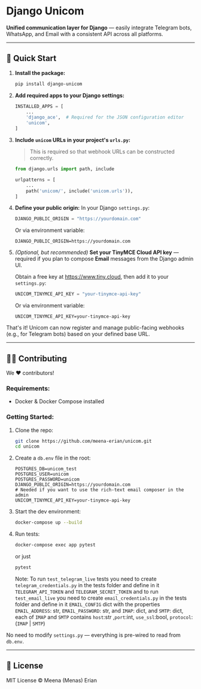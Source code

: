 # Django Unicom

**Unified communication layer for Django** — easily integrate Telegram bots, WhatsApp, and Email with a consistent API across all platforms.

---

## 🚀 Quick Start

1. **Install the package:**
   ```bash
   pip install django-unicom
   ```

2. **Add required apps to your Django settings:**

   ```python
   INSTALLED_APPS = [
       ...
       'django_ace',  # Required for the JSON configuration editor
       'unicom',
   ]
   ```

3. **Include `unicom` URLs in your project's `urls.py`:**

   > This is required so that webhook URLs can be constructed correctly.

   ```python
   from django.urls import path, include

   urlpatterns = [
       ...
       path('unicom/', include('unicom.urls')),
   ]
   ```

4. **Define your public origin:**
   In your Django `settings.py`:

   ```python
   DJANGO_PUBLIC_ORIGIN = "https://yourdomain.com"
   ```

   Or via environment variable:

   ```env
   DJANGO_PUBLIC_ORIGIN=https://yourdomain.com
   ```

5. *(Optional, but recommended)* **Set your TinyMCE Cloud API key** — required if you plan to compose **Email** messages from the Django admin UI.

   Obtain a free key at <https://www.tiny.cloud>, then add it to your `settings.py`:

   ```python
   UNICOM_TINYMCE_API_KEY = "your-tinymce-api-key"
   ```

   Or via environment variable:

   ```env
   UNICOM_TINYMCE_API_KEY=your-tinymce-api-key
   ```

That's it! Unicom can now register and manage public-facing webhooks (e.g., for Telegram bots) based on your defined base URL.

---

## 🧑‍💻 Contributing

We ❤️ contributors!

### Requirements:

* Docker & Docker Compose installed

### Getting Started:

1. Clone the repo:

   ```bash
   git clone https://github.com/meena-erian/unicom.git
   cd unicom
   ```

2. Create a `db.env` file in the root:

   ```env
   POSTGRES_DB=unicom_test
   POSTGRES_USER=unicom
   POSTGRES_PASSWORD=unicom
   DJANGO_PUBLIC_ORIGIN=https://yourdomain.com
   # Needed if you want to use the rich-text email composer in the admin
   UNICOM_TINYMCE_API_KEY=your-tinymce-api-key
   ```

3. Start the dev environment:

   ```bash
   docker-compose up --build
   ```

4. Run tests:

   ```bash
   docker-compose exec app pytest
   ```

   or just

   ```bash
   pytest
   ```
   Note: To run ```test_telegram_live``` tests you need to create ```telegram_credentials.py``` in the tests folder and define in it ```TELEGRAM_API_TOKEN``` and ```TELEGRAM_SECRET_TOKEN``` and to run ```test_email_live``` you need to create ```email_credentials.py``` in the tests folder and define in it ```EMAIL_CONFIG``` dict with the properties ```EMAIL_ADDRESS```: str, ```EMAIL_PASSWORD```: str, and ```IMAP```: dict, and ```SMTP```: dict, each of ```IMAP``` and ```SMTP``` contains ```host```:str ,```port```:int, ```use_ssl```:bool, ```protocol```: (```IMAP``` | ```SMTP```)  

No need to modify `settings.py` — everything is pre-wired to read from `db.env`.

---

## 📄 License

MIT License © Meena (Menas) Erian
